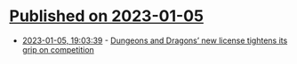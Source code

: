 # [Published on 2023-01-05](index.md)

* [2023-01-05, 19:03:39](https://news.ycombinator.com/item?id=34264777) - [Dungeons and Dragons’ new license tightens its grip on competition](https://gizmodo.com/dnd-wizards-of-the-coast-ogl-1-1-open-gaming-license-1849950634)
